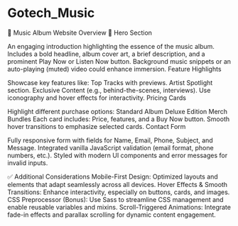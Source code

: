 # Gotech_Music
🎵 Music Album Website Overview 🎵
Hero Section

An engaging introduction highlighting the essence of the music album.
Includes a bold headline, album cover art, a brief description, and a prominent Play Now or Listen Now button.
Background music snippets or an auto-playing (muted) video could enhance immersion.
Feature Highlights

Showcase key features like:
Top Tracks with previews.
Artist Spotlight section.
Exclusive Content (e.g., behind-the-scenes, interviews).
Use iconography and hover effects for interactivity.
Pricing Cards

Highlight different purchase options:
Standard Album
Deluxe Edition
Merch Bundles
Each card includes:
Price, features, and a Buy Now button.
Smooth hover transitions to emphasize selected cards.
Contact Form

Fully responsive form with fields for Name, Email, Phone, Subject, and Message.
Integrated vanilla JavaScript validation (email format, phone numbers, etc.).
Styled with modern UI components and error messages for invalid inputs.

✅ Additional Considerations
Mobile-First Design: Optimized layouts and elements that adapt seamlessly across all devices.
Hover Effects & Smooth Transitions: Enhance interactivity, especially on buttons, cards, and images.
CSS Preprocessor (Bonus): Use Sass to streamline CSS management and enable reusable variables and mixins.
Scroll-Triggered Animations: Integrate fade-in effects and parallax scrolling for dynamic content engagement.
